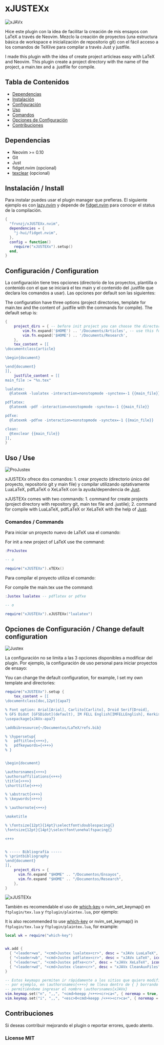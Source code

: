 # xJUSTEXx

![xJAVx](assets/xJAVx.png)

Hice este plugin con la idea de facilitar la creación de mis ensayos con LaTeX a través de Neovim. Mezclo la creación de proyectos (una estructura básica de workspace e inicialización de repositorio git) con el fácil acceso a los comandos de TeXlive para compilar a través Just y justfile.

I made this plugin with the idea of create project articleas easy with LaTeX and Neovim. This plugin create a project directory with the name of the project, a main.tex and a .justfile for compile.

## Tabla de Contenidos

- [Dependencias](#dependencias)
- [Instalación](#instalación)
- [Configuración](#configuración)
- [Uso](#uso)
- [Comandos](#comandos)
- [Opciones de Configuración](#opciones-de-configuración)
- [Contribuciones](#contribuciones)

## Dependencias

- Neovim >= 0.10
- Git
- Just
- fidget.nvim (opcional)
- [texclear](https://github.com/LukeSmithxyz/voidrice/blob/master/.local/bin/texclear) (opcional)

## Instalación / Install

Para instalar puedes usar el plugin manager que prefieras. El siguiente ejemplo es con [lazy.nvim](https://github.com/folke/lazy.nvim) y depende de [fidget.nvim](https://github.com/j-hui/fidget.nvim) para conocer el status de la compilación.

```lua
{
  "frvnzj/xJUSTEXx.nvim",
  dependencies = {
    "j-hui/fidget.nvim",
  },
  config = function()
    require("xJUSTEXx").setup()
  end,
}
```

## Configuración / Configuration

La configuración tiene tres opciones (directorio de los proyectos, plantilla o contenido con el que se iniciará el tex main y el contenido del .justfile que declara los comandos a usar). Las opciones por default son las siguientes:

The configuration have three options (project directories, template for main.tex and the content of .justfile with the commands for compile). The default setup is:

```lua
{
    project_dirs = { -- before init project you can choose the directory root
        vim.fn.expand('$HOME') .. '/Documents/Articles', -- use this format of expand
        vim.fn.expand('$HOME') .. '/Documents/Research',
    },
    tex_content = [[
\documentclass{article}

\begin{document}

\end{document}
]],
    justfile_content = [[
main_file := "%s.tex"

lualatex:
  @latexmk -lualatex -interaction=nonstopmode -synctex=-1 {{main_file}}

pdflatex:
  @latexmk -pdf -interaction=nonstopmode -synctex=-1 {{main_file}}

pdfxe:
  @latexmk -pdfxe -interaction=nonstopmode -synctex=-1 {{main_file}}

clean:
  @texclear {{main_file}}
]],
}
```

## Uso / Use

![ProJustex](assets/ProJustex.png)

xJUSTEXx ofrece dos comandos: 1. crear proyecto (directorio único del proyecto, repositorio git y main file) y compilar utilizando optativamente LuaLaTeX, pdfLaTeX o XeLaTeX con la ayuda/dependencia de [Just](https://github.com/casey/just).

xJUSTEXx comes with two commands: 1. command for create projects (project directory with repository git, main tex file and .justile); 2. command for compile with LuaLaTeX, pdfLaTeX or XeLaTeX with the help of [Just](https://github.com/casey/just).

### Comandos / Commands

Para iniciar un proyecto nuevo de LaTeX usa el comando:

For init a new project of LaTeX use the command:

```lua
:ProJustex

-- o

require("xJUSTEXx").xTEXx()
```

Para compilar el proyecto utiliza el comando:

For compile the main.tex use the command:

```lua
:Justex lualatex -- pdflatex or pdfxe

-- o

require("xJUSTEXx").xJUSTEXx("lualatex")
```

## Opciones de Configuración / Change default configuration

![Justex](assets/Justex.png)

La configuración no se limita a las 3 opciones disponibles a modificar del plugin. Por ejemplo, la configuración de uso personal para iniciar proyectos de ensayo:

You can change the default configuration, for example, I set my own template and directories:

```lua
require("xJUSTEXx").setup {
    tex_content = [[
\documentclass[doc,12pt]{apa7}

% Font option: Arial[Arial], Carlito[Carlito], Droid Serif[Droid],
% GFS Didot [GFSDidot](default), IM FELL English[IMFELLEnglish], Kerkis[Kerkis], Times New Roman[TNR].
\usepackage{xJAVx-apa7}

\addbibresource{~/Documentos/LaTeX/refs.bib}

% \hypersetup{
% 	pdftitle={<++>},
% 	pdfkeywords={<++>}
% }


\begin{document}

\authorsnames{<++>}
\authorsaffiliations{<++>}
\title{<++>}
\shorttitle{<++>}

% \abstract{<++>}
% \keywords{<++>}

% \authornote{<++>}

\maketitle

% \fontsize{12pt}{14pt}\selectfont\doublespacing{}
\fontsize{12pt}{14pt}\selectfont\onehalfspacing{}

<++>


% ----- Bibliografía -----
% \printbibliography
\end{document}
]],
    project_dirs = {
      vim.fn.expand "$HOME" .. "/Documentos/Ensayos",
      vim.fn.expand "$HOME" .. "/Documentos/Research",
    },
}
```

![xJUSTEXx](assets/xJUSTEXx.png)

También es recomendable el uso de [which-key](https://github.com/folke/which-key.nvim) o nvim_set_keymap() en `ftplugin/tex.lua` y `ftplugin/plaintex.lua`, por ejemplo:

It is also recommended to use [which-key](https://github.com/folke/which-key.nvim) or nvim_set_keymap() in `ftplugin/tex.lua` y `ftplugin/plaintex.lua`, for example:

```lua
local wk = require("which-key")


wk.add {
  { "<leader>wa", "<cmd>Justex lualatex<cr>", desc = "xJAVx LuaLaTeX", icon = { icon = "", color = "azure" }, },
  { "<leader>wb", "<cmd>Justex pdflatex<cr>", desc = "xJAVx LaTeX", icon = { icon = "", color = "azure" }, },
  { "<leader>wc", "<cmd>Justex pdfxe<cr>", desc = "xJAVx XeLaTeX", icon = { icon = "", color = "azure" }, },
  { "<leader>wd", "<cmd>Justex clean<cr>", desc = "xJAVx CleanAuxFiles", icon = { icon = "", color = "azure" }, },
}

-- Estos keymaps permiten ir rápidamente a los sitios que quiero modificar,
-- por ejemplo, en \authorsnames{<++>} me lleva dentro de { } borrando <++>
-- permitiéndome ingresar el nombre \authorsnames{xJAVx}
vim.keymap.set("n", ",,", "<cmd>keepp /<++><cr>ca<", { noremap = true, silent = true })
vim.keymap.set("i", ",,", "<esc>0<cmd>keepp /<++><cr>ca<", { noremap = true, silent = true })
```

## Contribuciones

Si deseas contribuir mejorando el plugin o reportar errores, quedo atento.

### License MIT
